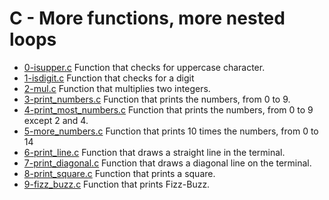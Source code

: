 # C - More functions, more nested loops

- [0-isupper.c](https://github.com/viviani22/holbertonschool-low_level_programming/blob/main/more_functions_nested_loops/0-isupper.c) Function that checks for uppercase character.
- [1-isdigit.c](https://github.com/viviani22/holbertonschool-low_level_programming/blob/main/more_functions_nested_loops/1-isdigit.c) Function that checks for a digit 
- [2-mul.c](https://github.com/viviani22/holbertonschool-low_level_programming/blob/main/more_functions_nested_loops/2-mul.c) Function that multiplies two integers.
- [3-print_numbers.c](https://github.com/viviani22/holbertonschool-low_level_programming/blob/main/more_functions_nested_loops/3-print_numbers.c) Function that prints the numbers, from 0 to 9.
- [4-print_most_numbers.c](https://github.com/viviani22/holbertonschool-low_level_programming/blob/main/more_functions_nested_loops/4-print_most_numbers.c) Function that prints the numbers, from 0 to 9 except 2 and 4.
- [5-more_numbers.c](https://github.com/viviani22/holbertonschool-low_level_programming/blob/main/more_functions_nested_loops/5-more_numbers.c) Function that prints 10 times the numbers, from 0 to 14
- [6-print_line.c](https://github.com/viviani22/holbertonschool-low_level_programming/blob/main/more_functions_nested_loops/6-print_line.c) Function that draws a straight line in the terminal.
- [7-print_diagonal.c](https://github.com/viviani22/holbertonschool-low_level_programming/blob/main/more_functions_nested_loops/7-print_diagonal.c) Function that draws a diagonal line on the terminal.
- [8-print_square.c](https://github.com/viviani22/holbertonschool-low_level_programming/blob/main/more_functions_nested_loops/8-print_square.c)  Function that prints a square.
- [9-fizz_buzz.c](https://github.com/viviani22/holbertonschool-low_level_programming/blob/main/more_functions_nested_loops/9-fizz_buzz.c) Function that prints Fizz-Buzz.

